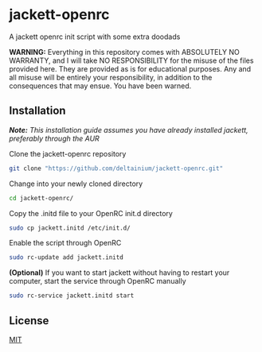 # jackett-openrc


A jackett openrc init script with some extra doodads

**WARNING:** Everything in this repository comes with ABSOLUTELY NO WARRANTY, and I will take NO RESPONSIBILITY for the misuse of the files provided here. They are provided as is for educational purposes. Any and all misuse will be entirely your responsibility, in addition to the consequences that may ensue. You have been warned.

## Installation
***Note:** This installation guide assumes you have already installed jackett, preferably through the AUR*

Clone the jackett-openrc repository

```bash
git clone "https://github.com/deltainium/jackett-openrc.git"
```
Change into your newly cloned directory
```bash
cd jackett-openrc/
```
Copy the .initd file to your OpenRC init.d directory
```bash
sudo cp jackett.initd /etc/init.d/
```
Enable the script through OpenRC
```bash
sudo rc-update add jackett.initd
```
**(Optional)** If you want to start jackett without having to restart your computer, start the service through OpenRC manually
```bash
sudo rc-service jackett.initd start
```


## License

[MIT](https://choosealicense.com/licenses/mit/)
